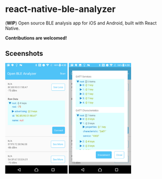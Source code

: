 # react-native-ble-analyzer

(**WIP**) Open source BLE analysis app for iOS and Android, built with React Native.

**Contributions are welcomed!**

## Sceenshots

<img src="screenshots/android_home.png" width="200">
<img src="screenshots/android_connect.png" width="200">
